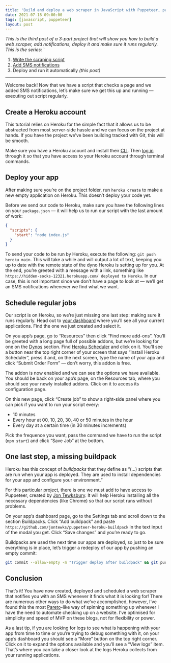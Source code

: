 ```yaml
---
title: 'Build and deploy a web scraper in JavaScript with Puppeteer, part 3'
date: 2021-07-18 09:00:00
tags: [javascript, puppeteer]
layout: post
---
```


_This is the third post of a 3-part project that will show you how to build a web scraper, add notifications, deploy it and make sure it runs regularly. This is the series:_
`
1. [Write the scraping script](https://blog.gnclmorais.com/build-and-deploy-a-web-scraper)
1. [Add SMS notifications](https://blog.gnclmorais.com/build-and-deploy-a-web-scraper-part-ii)
1. Deploy and run it automatically _(this post)_

---

Welcome back! Now that we have a script that checks a page and we added SMS notifications, let’s make sure we get this up and running — executing out script regularly.


## Create a Heroku account

This tutorial relies on Heroku for the simple fact that it allows us to be abstracted from most server-side hassle and we can focus on the project at hands. If you have the project we’ve been building tracked with Git, this will be smooth.

Make sure you have a Heroku account and install their [CLI](https://devcenter.heroku.com/articles/heroku-cli#download-and-install). Then [log in](https://devcenter.heroku.com/articles/heroku-cli#getting-started) through it so that you have access to your Heroku account through terminal commands.


## Deploy your app

After making sure you’re on the project folder, run `heroku create` to make a new empty application on Heroku. This doesn’t deploy your code yet.

Before we send our code to Heroku, make sure you have the following lines on your `package.json` — it will help us to run our script with the last amount of work:
```json
{
  "scripts": {
    "start": "node index.js"
  }
}
```

To send your code to be run by Heroku, execute the following: `git push heroku main`. This will take a while and will output a lot of text, keeping you up to date with the remote state of the dyno Heroku is setting up for you. At the end, you’re greeted with a message with a link, something like `https://hidden-socks-12321.herokuapp.com/ deployed to Heroku`. In our case, this is not important since we don’t have a page to look at — we’ll get an SMS notifications whenever we find what we want.


## Schedule regular jobs

Our script is on Heroku, so we’re just missing one last step: making sure it runs regularly. Head out to [your dashboard](https://dashboard.heroku.com/apps) where you’ll see all your current applications. Find the one we just created and select it.

On you app’s page, go to “Resources” then click “Find more add-ons”. You’ll be greeted with a long page full of possible addons, but we’re looking for one on the [Dynos](https://elements.heroku.com/addons#dynos) section. Find [Heroku Scheduler](https://elements.heroku.com/addons/scheduler) and click on it. You’ll see a button near the top right corner of your screen that says “Install Heroku Scheduler”, press it and, on the next screen, type the name of your app and click “Submit Order Form” — don’t worry, this addon is free.

The addon is now enabled and we can see the options we have available. You should be back on your app’s page, on the Resources tab, where you should see your newly installed addons. Click on it to access its configuration page.

On this new page, click “Create job” to show a right-side panel where you can pick if you want to run your script every:
- 10 minutes
- Every hour at 00, 10, 20, 30, 40 or 50 minutes in the hour
- Every day at a certain time (in 30 minutes increments)

Pick the frequence you want, pass the command we have to run the script (`npm start`) and click “Save Job” at the bottom.


## One last step, a missing buildpack

Heroku has this concept of _buildpacks_ that they define as “(…) scripts that are run when your app is deployed. They are used to install dependencies for your app and configure your environment.”

For this particular project, there is one we must add to have access to Puppeteer, created by [Jon Tewksbury](https://github.com/jontewks). It will help Heroku installing all the necessary dependencies (like Chrome) so that our script runs without problems.

On your app’s dashboard page, go to the Settings tab and scroll down to the section Buildpacks. Click “Add buildpack” and paste `https://github.com/jontewks/puppeteer-heroku-buildpack` in the text input of the modal you get. Click “Save changes” and you’re ready to go.

Buildpacks are used the next time our apps are deployed, so just to be sure everything is in place, let’s trigger a redeploy of our app by pushing an empty commit:
```bash
git commit --allow-empty -m "Trigger deploy after buildpack" && git push heroku main
```


## Conclusion

That’s it! You have now created, deployed and scheduled a web scraper that notifies you with an SMS whenever it finds what it is looking for! There are numerous other ways to do what we’ve accomplished, however, I’ve found this the most [Pareto](https://en.wikipedia.org/wiki/Pareto_principle)-like way of spinning something up whenever I have the need to automate checking up on a website. I’ve optimised for simplicity and speed of MVP on these blogs, not for flexibility or power.

As a last tip, if you are looking for logs to see what is happening with your app from time to time or you’re trying to debug something with it, on your app’s dashboard you should see a “More” button on the top right corner. Click on it to expand the options available and you’ll see a “View logs” item. That’s where you can take a closer look at the logs Heroku collects from your running applications.
